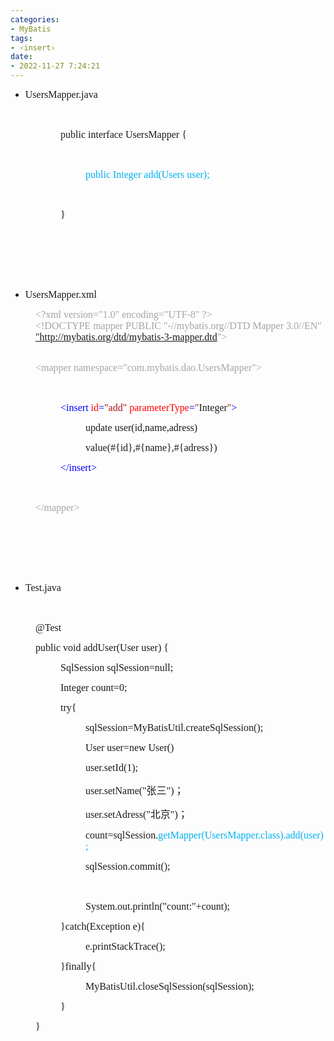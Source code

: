 ```yaml
---
categories:
- MyBatis
tags:
- ‹insert›
date:
- 2022-11-27 7:24:21
---
```


<ul style="list-style-type:disc"><li><span style="font-size:12.0pt"><span style="font-family:&quot;Comic Sans MS&quot;">UsersMapper</span></span><span style="font-size:12.0pt"><span style="font-family:&quot;Comic Sans MS&quot;">.java</span></span></li></ul><p><span style="font-size:12.0pt"><span style="font-family:&quot;Comic Sans MS&quot;">&nbsp;</span></span></p><p style="margin-left: 80px;"><span style="font-size:12.0pt"><span style="font-family:&quot;Comic Sans MS&quot;">public interface UsersMapper {</span></span></p><p style="margin-left: 80px;"><span style="font-size:12.0pt"><span style="font-family:&quot;Comic Sans MS&quot;"><span style="color:#00b0f0">&nbsp;</span></span></span></p><p style="margin-left: 120px;"><span style="font-size:12.0pt"><span style="font-family:&quot;Comic Sans MS&quot;"><span style="color:#00b0f0">public Integer add(Users user);</span></span></span></p><p style="margin-left: 80px;"><span style="font-size:12.0pt"><span style="font-family:&quot;Comic Sans MS&quot;"><span style="color:#00b0f0">&nbsp;</span></span></span></p><p style="margin-left: 80px;"><span style="font-size:12.0pt"><span style="font-family:&quot;Comic Sans MS&quot;">}</span></span></p><p><span style="font-size:12.0pt"><span style="font-family:&quot;Comic Sans MS&quot;"><span style="color:#ed7d31">&nbsp;</span></span></span></p><p><span style="font-size:12.0pt"><span style="font-family:&quot;Comic Sans MS&quot;">&nbsp;</span></span></p><p><span style="font-size:12.0pt"><span style="font-family:&quot;Comic Sans MS&quot;">&nbsp;</span></span></p><ul style="list-style-type:disc"><li><span style="font-size:12.0pt"><span style="font-family:&quot;Comic Sans MS&quot;">Users</span></span><span style="font-size:12.0pt"><span style="font-family:&quot;Comic Sans MS&quot;">Mapper.xml</span></span></li></ul><p style="margin-left: 40px;"><span style="font-size:12.0pt"><span style="font-family:&quot;Comic Sans MS&quot;"><span style="color:#a5a5a5">&lt;?xml version="1.0" encoding="UTF-8" ?&gt;<br>&lt;!DOCTYPE mapper PUBLIC "-//mybatis.org//DTD Mapper 3.0//EN" <a data-cke-saved-href="http://-" href="http://-">"http://mybatis.org/dtd/mybatis-3-mapper.dtd</a>"&gt;</span></span></span></p><p style="margin-left: 40px;"><br><span style="font-size:12.0pt"><span style="font-family:&quot;Comic Sans MS&quot;"><span style="color:#a5a5a5">&lt;mapper namespace="com.mybatis.dao.UsersMapper"&gt;</span></span></span></p><p style="margin-left: 40px;"><span style="font-size:12.0pt"><span style="font-family:&quot;Comic Sans MS&quot;"><span style="color:#2151ff">&nbsp;</span></span></span></p><p style="margin-left: 80px;"><span style="font-size:12.0pt"><span style="font-family:&quot;Comic Sans MS&quot;"><span style="color:blue">&lt;</span><span style="color:blue">insert</span> <span style="color:red">id</span><span style="color:blue">=</span><span style="color:#a31515">"</span><span style="color:#a31515">add</span><span style="color:#a31515">" </span><span style="color:red">parameterType</span><span style="color:blue">=</span><span style="color:#a31515">"</span>Integer<span style="color:#a31515">"</span><span style="color:blue">&gt;</span></span></span></p><p style="margin-left: 120px;"><span style="font-size:12.0pt"><span style="font-family:&quot;Comic Sans MS&quot;">update user(id,name,adress)</span></span></p><p style="margin-left: 120px;"><span style="font-size:12.0pt"><span style="font-family:&quot;Comic Sans MS&quot;">value(#{id},#{name},#{adress})</span></span></p><p style="margin-left: 80px;"><span style="font-size:12.0pt"><span style="font-family:&quot;Comic Sans MS&quot;"><span style="color:blue">&lt;/insert&gt;</span></span></span></p><p style="margin-left: 40px;"><span style="font-size:12.0pt"><span style="font-family:&quot;Comic Sans MS&quot;"><span style="color:blue">&nbsp;</span></span></span></p><p style="margin-left: 40px;"><span style="font-size:12.0pt"><span style="font-family:&quot;Comic Sans MS&quot;"><span style="color:#a5a5a5">&lt;/mapper&gt;</span></span></span></p><p><span style="font-size:12.0pt"><span style="font-family:&quot;Comic Sans MS&quot;"><span style="color:blue">&nbsp;</span></span></span></p><p><span style="font-size:12.0pt"><span style="font-family:&quot;Comic Sans MS&quot;"><span style="color:#ed7d31">&nbsp;</span></span></span></p><p><span style="font-size:12.0pt"><span style="font-family:&quot;Comic Sans MS&quot;"><span style="color:#ed7d31">&nbsp;</span></span></span></p><ul style="list-style-type:disc"><li><span style="font-size:12.0pt"><span style="font-family:&quot;Comic Sans MS&quot;">Test.java</span></span></li></ul><p><span style="font-size:12.0pt"><span style="font-family:&quot;Comic Sans MS&quot;"><span style="color:#ed7d31">&nbsp;</span></span></span></p><p style="margin-left: 40px;"><span style="font-size:12.0pt"><span style="font-family:&quot;Comic Sans MS&quot;">@Test</span></span></p><p style="margin-left: 40px;"><span style="font-size:12.0pt"><span style="font-family:&quot;Comic Sans MS&quot;">public void addUser(User user) {</span></span></p><p style="margin-left: 80px;"><span style="font-size:12.0pt"><span style="font-family:&quot;Comic Sans MS&quot;">SqlSession sqlSession=null;</span></span></p><p style="margin-left: 80px;"><span style="font-size:12.0pt"><span style="font-family:&quot;Comic Sans MS&quot;">Integer count=0;</span></span></p><p style="margin-left: 80px;"><span style="font-size:12.0pt"><span style="font-family:&quot;Comic Sans MS&quot;">try{</span></span></p><p style="margin-left: 120px;"><span style="font-size:12.0pt"><span style="font-family:&quot;Comic Sans MS&quot;">sqlSession=MyBatisUtil.createSqlSession();</span></span></p><p style="margin-left: 120px;"><span style="font-size:12.0pt"><span style="font-family:&quot;Comic Sans MS&quot;">User user=new User()</span></span></p><p style="margin-left: 120px;"><span style="font-size:12.0pt"><span style="font-family:&quot;Comic Sans MS&quot;">user.setId(1);</span></span></p><p style="margin-left: 120px;"><span style="font-size:12.0pt"><span style="font-family:&quot;Comic Sans MS&quot;">user.setName("</span><span style="font-family:&quot;Microsoft YaHei UI&quot;">张三</span><span style="font-family:&quot;Comic Sans MS&quot;">")</span><span style="font-family:&quot;Microsoft YaHei UI&quot;">；</span></span></p><p style="margin-left: 120px;"><span style="font-size:12.0pt"><span style="font-family:&quot;Comic Sans MS&quot;">user.setAdress("</span><span style="font-family:&quot;Microsoft YaHei UI&quot;">北京</span><span style="font-family:&quot;Comic Sans MS&quot;">")</span><span style="font-family:&quot;Microsoft YaHei UI&quot;">；</span></span></p><p style="margin-left: 120px;"><span style="font-size:12.0pt"><span style="font-family:&quot;Comic Sans MS&quot;">count=sqlSession.<span style="color:#00b0f0">getMapper(UsersMapper.class).</span><span style="color:#00b0f0">add</span><span style="color:#00b0f0">(</span><span style="color:#00b0f0">user</span><span style="color:#00b0f0">);</span></span></span></p><p style="margin-left: 120px;"><span style="font-size:12.0pt"><span style="font-family:&quot;Comic Sans MS&quot;">sqlSession.commit();</span></span></p><p style="margin-left: 120px;"><span style="font-size:12.0pt"><span style="font-family:&quot;Comic Sans MS&quot;">&nbsp;</span></span></p><p style="margin-left: 120px;"><span style="font-size:12.0pt"><span style="font-family:&quot;Comic Sans MS&quot;">System.out.println("count:"+count);</span></span></p><p style="margin-left: 80px;"><span style="font-size:12.0pt"><span style="font-family:&quot;Comic Sans MS&quot;">}catch(Exception e){</span></span></p><p style="margin-left: 120px;"><span style="font-size:12.0pt"><span style="font-family:&quot;Comic Sans MS&quot;">e.printStackTrace();</span></span></p><p style="margin-left: 80px;"><span style="font-size:12.0pt"><span style="font-family:&quot;Comic Sans MS&quot;">}finally{</span></span></p><p style="margin-left: 120px;"><span style="font-size:12.0pt"><span style="font-family:&quot;Comic Sans MS&quot;">MyBatisUtil.closeSqlSession(sqlSession);</span></span></p><p style="margin-left: 80px;"><span style="font-size:12.0pt"><span style="font-family:&quot;Comic Sans MS&quot;">}</span></span></p><p style="margin-left: 40px;"><span style="font-size:12.0pt"><span style="font-family:&quot;Comic Sans MS&quot;">}</span></span></p>